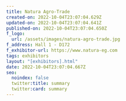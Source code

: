 ```yaml
---
title: Natura Agro-Trade
created-on: 2022-10-04T23:07:04.629Z
updated-on: 2022-10-04T23:07:04.641Z
published-on: 2022-10-04T23:07:04.650Z
f_logo:
  url: /assets/images/natura-agro-trade.jpg
f_address: Hall 1 - D172
f_exhibitor-url: https://www.natura-eg.com
tags: exhibitors
layout: "[exhibitors].html"
date: 2022-10-04T23:07:04.667Z
seo:
  noindex: false
  twitter:title: summary
  twitter:card: summary
---
```

